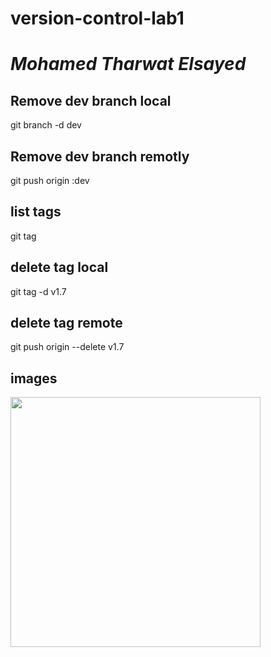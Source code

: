 # version-control-lab1
# *Mohamed Tharwat Elsayed*

## Remove dev branch local
git branch -d dev

## Remove dev branch remotly
git push origin :dev

## list tags
git tag 

## delete tag local
git tag -d v1.7

## delete tag remote
git push origin --delete v1.7

## images
<div>
<img src="https://user-images.githubusercontent.com/92756055/204587925-ce291957-62a8-4a49-9af3-dc3dc75726e5.png" width="400px"/>
</div>
